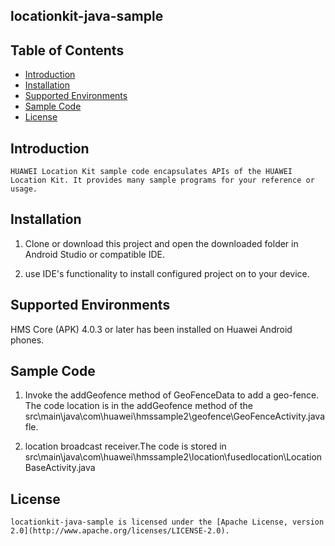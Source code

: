 ##  locationkit-java-sample


## Table of Contents

 * [Introduction](#introduction)
 * [Installation](#installation)
 * [Supported Environments](#supported-environments)
 * [Sample Code](#sample-code)
 * [License](#license)
 
 
## Introduction
    HUAWEI Location Kit sample code encapsulates APIs of the HUAWEI Location Kit. It provides many sample programs for your reference or usage.
   

## Installation
   
   1. Clone or download this project and open the downloaded folder in Android Studio or compatible IDE.

   2. use IDE's functionality to install configured project on to your device.
   
    
## Supported Environments
   HMS Core (APK) 4.0.3 or later has been installed on Huawei Android phones.

## Sample Code

   1. Invoke the addGeofence method of GeoFenceData to add a geo-fence. The code location is in the addGeofence method of the  src\main\java\com\huawei\hmssample2\geofence\GeoFenceActivity.java fle.
   
   2. location broadcast receiver.The code is stored in src\main\java\com\huawei\hmssample2\location\fusedlocation\LocationBaseActivity.java

   

##  License
    locationkit-java-sample is licensed under the [Apache License, version 2.0](http://www.apache.org/licenses/LICENSE-2.0).
    
